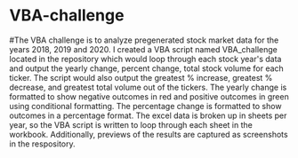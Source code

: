 # VBA-challenge

#The VBA challenge is to analyze pregenerated stock market data for the years 2018, 2019 and 2020. I created a VBA script named VBA_challenge located in the repository which would loop through each stock year's data and output the yearly change, percent change, total stock volume for each ticker. The script would also output the greatest % increase, greatest % decrease, and greatest total volume out of the tickers. The yearly change is formatted to show negative outcomes in red and positive outcomes in green using conditional formatting. The percentage change is formatted to show outcomes in a percentage format. The excel data is broken up in sheets per year, so the VBA script is written to loop through each sheet in the workbook. Additionally, previews of the results are captured as screenshots in the respository. 
